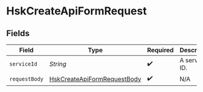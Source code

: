 # HskCreateApiFormRequest


## Fields

| Field                                                                                 | Type                                                                                  | Required                                                                              | Description                                                                           |
| ------------------------------------------------------------------------------------- | ------------------------------------------------------------------------------------- | ------------------------------------------------------------------------------------- | ------------------------------------------------------------------------------------- |
| `serviceId`                                                                           | *String*                                                                              | :heavy_check_mark:                                                                    | A service ID.                                                                         |
| `requestBody`                                                                         | [HskCreateApiFormRequestBody](../../models/operations/HskCreateApiFormRequestBody.md) | :heavy_check_mark:                                                                    | N/A                                                                                   |